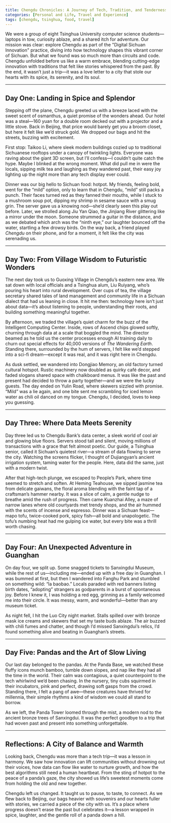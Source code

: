 ```yaml
---
title: Chengdu Chronicles: A Journey of Tech, Tradition, and Tenderness
categories: [Personal and Life, Travel and Experience]
tags: [chengdu, tsinghua, food, travel]
---
```


We were a group of eight Tsinghua University computer science students—laptops in tow, curiosity ablaze, and a shared itch for adventure. Our mission was clear: explore Chengdu as part of the "Digital Sichuan Innovation" practice, diving into how technology shapes this vibrant corner of Sichuan. But what we found was so much more than circuits and code. Chengdu unfolded before us like a warm embrace, blending cutting-edge innovation with traditions that felt like stories whispered from the past. By the end, it wasn’t just a trip—it was a love letter to a city that stole our hearts with its spice, its serenity, and its soul.

---

## Day One: Landing in Spice and Splendor

Stepping off the plane, Chengdu greeted us with a breeze laced with the sweet scent of osmanthus, a quiet promise of the wonders ahead. Our hotel was a steal—160 yuan for a double room decked out with a projector and a little stove. Back in Beijing, that price would barely get you a broom closet, but here it felt like we’d struck gold. We dropped our bags and hit the streets, buzzing with excitement.

First stop: Taikoo Li, where sleek modern buildings cozied up to traditional Sichuanese rooftops under a canopy of twinkling lights. Everyone was raving about the giant 3D screen, but I’ll confess—I couldn’t quite catch the hype. Maybe I blinked at the wrong moment. What did pull me in were the locals, sipping milk tea and laughing as they wandered past, their easy joy lighting up the night more than any tech display ever could.

Dinner was our big hello to Sichuan food: hotpot. My friends, feeling bold, went for the “mild” option, only to learn that in Chengdu, “mild” still packs a punch. Their faces turned red as they fanned their mouths, while I stuck to a mushroom soup pot, dipping my shrimp in sesame sauce with a smug grin. The server gave us a knowing nod—she’d clearly seen this play out before. Later, we strolled along Jiu Yan Qiao, the Jinjiang River glittering like a mirror under the moon. Someone strummed a guitar in the distance, and as we debated which arch was the “ninth eye,” our laughter bounced off the water, startling a few drowsy birds. On the way back, a friend played *Chengdu* on their phone, and for a moment, it felt like the city was serenading us.

---

## Day Two: From Village Wisdom to Futuristic Wonders

The next day took us to Guoxing Village in Chengdu’s eastern new area. We sat down with local officials and a Tsinghua alum, Liu Ruiyang, who’s pouring his heart into rural development. Over cups of tea, the village secretary shared tales of land management and community life in a Sichuan dialect that had us leaning in close. It hit me then: technology here isn’t just about data—it’s about listening to people, understanding their roots, and building something meaningful together.

By afternoon, we traded the village’s quiet charm for the buzz of the Intelligent Computing Center. Inside, rows of Ascend chips glowed softly, churning through data at a scale that boggled the mind. The director beamed as he told us the center processes enough AI training daily to churn out special effects for 40,000 versions of *The Wandering Earth*. Standing there, surrounded by the hum of servers, I felt like we’d stepped into a sci-fi dream—except it was real, and it was right here in Chengdu.

As dusk settled, we wandered into Dongjiao Memory, an old factory turned cultural hotspot. Rustic machinery now doubled as quirky café decor, and faded slogans shared space with chalkboard menus. It was like the past and present had decided to throw a party together—and we were the lucky guests. The day ended on Yulin Road, where skewers sizzled with promise. “Mild” was a lie again, and one bite sent me scrambling for iced lemon water as chili oil danced on my tongue. Chengdu, I decided, loves to keep you guessing.

---

## Day Three: Where Data Meets Serenity

Day three led us to Chengdu Bank’s data center, a sleek world of cool air and glowing blue floors. Servers stood tall and silent, moving millions of transactions with a grace that felt almost poetic. Our guide, a Tsinghua senior, called it Sichuan’s quietest river—a stream of data flowing to serve the city. Watching the screens flicker, I thought of Dujiangyan’s ancient irrigation system, taming water for the people. Here, data did the same, just with a modern twist.

After that high-tech plunge, we escaped to People’s Park, where time seemed to stretch and soften. At Heming Teahouse, we sipped jasmine tea from delicate gaiwans, the floral aroma blending with the faint tap of a craftsman’s hammer nearby. It was a slice of calm, a gentle nudge to breathe amid the rush of progress. Then came Kuanzhai Alley, a maze of narrow lanes where old courtyards met trendy shops, and the air hummed with the scents of incense and espresso. Dinner was a Sichuan feast—mapo tofu, twice-cooked pork, spicy fish—all bold and unapologetic. The tofu’s numbing heat had me gulping ice water, but every bite was a thrill worth chasing.

---

## Day Four: An Unexpected Adventure in Guanghan

On day four, we split up. Some snagged tickets to Sanxingdui Museum, while the rest of us—including me—ended up with a free day in Guanghan. I was bummed at first, but then I wandered into Fanghu Park and stumbled on something wild: “la baobao.” Locals paraded with red banners listing birth dates, “adopting” strangers as godparents in a burst of spontaneous joy. Before I knew it, I was holding a red egg, grinning as a family welcomed me into their circle. It was messy, warm, and wonderful—better than any museum ticket.

As night fell, I hit the Luo City night market. Stalls spilled over with bronze mask ice creams and skewers that set my taste buds ablaze. The air buzzed with chili fumes and chatter, and though I’d missed Sanxingdui’s relics, I’d found something alive and beating in Guanghan’s streets.

---

## Day Five: Pandas and the Art of Slow Living

Our last day belonged to the pandas. At the Panda Base, we watched these fluffy icons munch bamboo, tumble down slopes, and nap like they had all the time in the world. Their calm was contagious, a quiet counterpoint to the tech whirlwind we’d been chasing. In the nursery, tiny cubs squirmed in their incubators, pink and perfect, drawing soft gasps from the crowd. Standing there, I felt a pang of awe—these creatures have thrived for millennia, their simple rhythms a kind of wisdom we could all stand to borrow.

As we left, the Panda Tower loomed through the mist, a modern nod to the ancient bronze trees of Sanxingdui. It was the perfect goodbye to a trip that had woven past and present into something unforgettable.

---

## Reflections: A City of Balance and Warmth

Looking back, Chengdu was more than a tech trip—it was a lesson in harmony. We saw how innovation can lift communities without drowning out their voices, how data can flow like water to nurture growth, and how the best algorithms still need a human heartbeat. From the sting of hotpot to the peace of a panda’s gaze, the city showed us life’s sweetest moments come from holding the old and new together.

Chengdu left us changed. It taught us to pause, to taste, to connect. As we flew back to Beijing, our bags heavier with souvenirs and our hearts fuller with stories, we carried a piece of the city with us. It’s a place where progress doesn’t erase the past but celebrates it—a lesson wrapped in spice, laughter, and the gentle roll of a panda down a hill.
